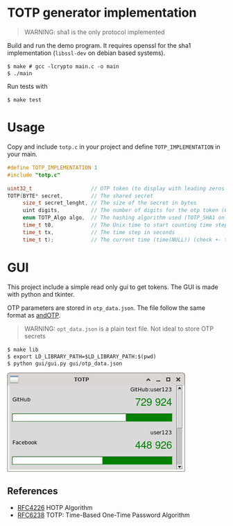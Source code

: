 # TOTP generator implementation

> WARNING: sha1 is the only protocol implemented

Build and run the demo program.
It requires openssl for the sha1 implementation (```libssl-dev``` on debian based systems).

```shell
$ make # gcc -lcrypto main.c -o main
$ ./main
```

Run tests with

```shell
$ make test
```

# Usage

Copy and include ```totp.c``` in your project and define ```TOTP_IMPLEMENTATION``` in your main.

```c
#define TOTP_IMPLEMENTATION 1
#include "totp.c"
```

```c
uint32_t                   // OTP token (to display with leading zeros to get the right ammount of digits)
TOTP(BYTE* secret,         // The shared secret
     size_t secret_lenght, // The size of the secret in bytes
     uint digits,          // The number of digits for the otp token (6, 7 or 8)
     enum TOTP_Algo algo,  // The hashing algorithm used (TOTP_SHA1 only)
     time_t t0,            // The Unix time to start counting time steps (default is 0)
     time_t tx,            // The time step in seconds
     time_t t);            // The current time (time(NULL)) (check +- tx on servers to account for time desync)
```

# GUI

This project include a simple read only gui to get tokens. The GUI is made with python and tkinter.

OTP parameters are stored in ```otp_data.json```. The file follow the same format as [andOTP](https://github.com/andOTP/andOTP).

> WARNING: ```opt_data.json``` is a plain text file. Not ideal to store OTP secrets

``` shell
$ make lib
$ export LD_LIBRARY_PATH=$LD_LIBRARY_PATH:$(pwd)
$ python gui/gui.py gui/otp_data.json
```

![gui screenshot](gui/screen.png)

## References

* [RFC4226](https://www.ietf.org/rfc/rfc4226.txt) HOTP Algorithm
* [RFC6238](https://www.ietf.org/rfc/rfc6238.txt) TOTP: Time-Based One-Time Password Algorithm
